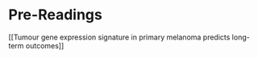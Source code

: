 
# Pre-Readings

[[Tumour gene expression signature in primary melanoma predicts long-term outcomes]]


